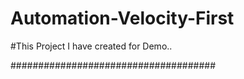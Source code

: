 # Automation-Velocity-First


#This Project I have created for Demo..

#####################################
